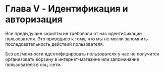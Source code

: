 # Глава V - Идентификация и авторизация

Все предыдущие скрипты не требовали от нас идентификации пользователя. Это приводило к тому, что мы не могли запомнить последовательность действий пользователя.

Без возможности идентифицировать пользователя у нас не получится организовать корзину в интернет-магазине или запоминание пользователя в соц. сети.